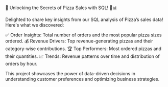 🚀 Unlocking the Secrets of Pizza Sales with SQL! 🍕📊

Delighted to share key insights from our SQL analysis of Pizza’s sales data! Here's what we discovered:

✅ Order Insights: Total number of orders and the most popular pizza sizes ordered.
💰 Revenue Drivers: Top revenue-generating pizzas and their category-wise contributions.
🏆 Top Performers: Most ordered pizzas and their quantities.
📈 Trends: Revenue patterns over time and distribution of orders by hour.

This project showcases the power of data-driven decisions in understanding customer preferences and optimizing business strategies.
